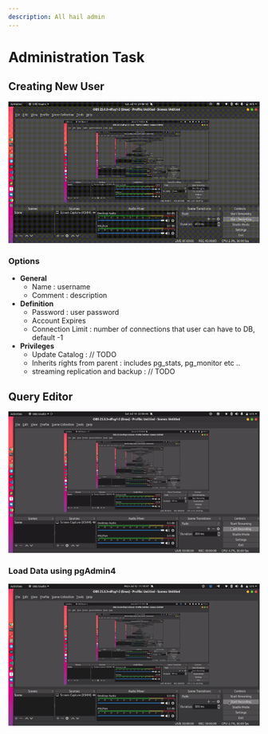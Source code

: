 ```yaml
---
description: All hail admin
---
```


# Administration Task

## Creating New User

![creating new user](../.gitbook/assets/create_user.gif)

### **Options**

* **General**
  * Name : username
  * Comment : description
* **Definition**
  * Password : user password
  * Account Expires
  * Connection Limit : number of connections that user can have to DB, default -1
* **Privileges**
  * Update Catalog : // TODO
  * Inherits rights from parent : includes pg\_stats, pg\_monitor etc ..
  * streaming replication and backup : // TODO

## Query Editor

![create multiple query editor](../.gitbook/assets/query-editor.gif)

### Load Data using pgAdmin4

![loading data](../.gitbook/assets/output.gif)


